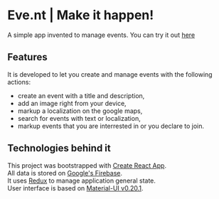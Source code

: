# Eve.nt | Make it happen!

A simple app invented to manage events.
You can try it out [here](https://event-app.surge.sh/)

## Features

It is developed to let you create and manage events with the following actions:

- create an event with a title and description,
- add an image right from your device,
- markup a localization on the google maps,
- search for events with text or localization,
- markup events that you are interrested in or you declare to join.

## Technologies behind it

This project was bootstrapped with [Create React App](https://github.com/facebookincubator/create-react-app).<br>
All data is stored on [Google's Firebase](https://firebase.google.com).<br>
It uses [Redux](https://redux.js.org/) to manage application general state.<br>
User interface is based on [Material-UI v0.20.1](https://v0.material-ui.com/#/).
